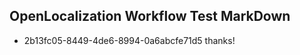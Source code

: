 ## OpenLocalization Workflow Test MarkDown
* 2b13fc05-8449-4de6-8994-0a6abcfe71d5 thanks!

<!--HONumber=Aug16_HO1-->



